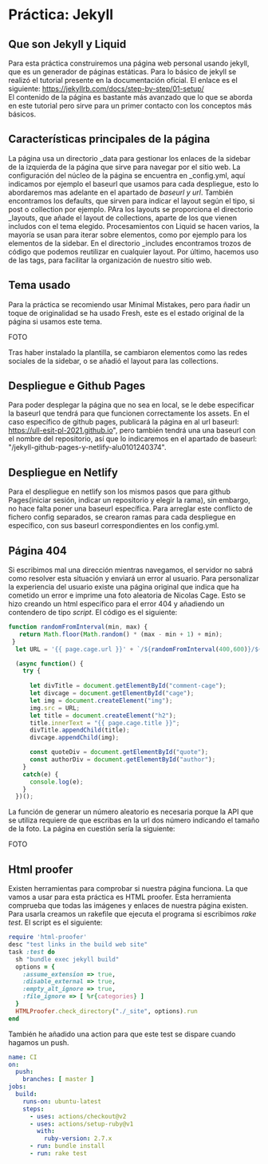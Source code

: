 # Práctica: Jekyll

## Que son Jekyll y Liquid

Para esta práctica construiremos una página web personal usando jekyll, que es un generador de páginas estáticas. Para lo básico de jekyll se realizó el tutorial presente en la documentación oficial. El enlace es el siguiente: https://jekyllrb.com/docs/step-by-step/01-setup/  
El contenido de la página es bastante más avanzado que lo que se aborda en este tutorial pero sirve para un primer contacto con los conceptos más básicos.

## Características principales de la página

La página usa un directorio \_data para gestionar los enlaces de la sidebar de la izquierda de la página que sirve para navegar por el sitio web. La configuración del núcleo de la página se encuentra en \_config.yml, aquí indicamos por ejemplo el baseurl que usamos para cada despliegue, esto lo abordaremos mas adelante en el apartado de _baseurl y url_. También encontramos los defaults, que sirven para indicar el layout según el tipo, si post o collection por ejemplo. PAra los layouts se proporciona el directorio _layouts, que añade el layout de collections, aparte de los que vienen includos con el tema elegido. Procesamientos con Liquid se hacen varios, la mayoría se usan para iterar sobre elementos, como por ejemplo para los elementos de la sidebar. En el directorio _includes encontramos trozos de código que podemos reutilizar en cualquier layout. Por último, hacemos uso de las tags, para facilitar la organización de nuestro sitio web.

## Tema usado

Para la práctica se recomiendo usar Minimal Mistakes, pero para ñadir un toque de originalidad se ha usado Fresh, este es el estado original de la página si usamos este tema.

FOTO

Tras haber instalado la plantilla, se cambiaron elementos como las redes sociales de la sidebar, o se añadió el layout para las collections.

## Despliegue e Github Pages

Para poder desplegar la página que no sea en local, se le debe especificar la baseurl que tendrá para que funcionen correctamente los assets. En el caso específico de github pages, publicará la página en al url baseurl: https://ull-esit-pl-2021.github.io", pero también tendrá una una baseurl con el nombre del repositorio, así que lo indicaremos en el apartado de baseurl: "/jekyll-github-pages-y-netlify-alu0101240374".

## Despliegue en Netlify

Para el despliegue en netlify son los mismos pasos que para github Pages(iniciar sesión, indicar un repositorio y elegir la rama), sin embargo, no hace falta poner una baseurl específica. Para arreglar este conflicto de fichero config separados, se crearon ramas para cada despliegue en específico, con sus baseurl correspondientes en los config.yml.

## Página 404

Si escribimos mal una dirección mientras navegamos, el servidor no sabrá como resolver esta situación y enviará un error al usuario. Para personalizar la experiencia del usuario existe una página original que indica que ha cometido un error e imprime una foto aleatoria de Nicolas Cage. Esto se hizo creando un html específico para el error 404 y añadiendo un contendero de tipo _script_. El código es el siguiente: 

```js
function randomFromInterval(min, max) {
   return Math.floor(Math.random() * (max - min + 1) + min);
 }
  let URL = '{{ page.cage.url }}' + `/${randomFromInterval(400,600)}/${randomFromInterval(400,600)}`;

  (async function() {
    try {
      
      let divTitle = document.getElementById("comment-cage");
      let divcage = document.getElementById("cage"); 
      let img = document.createElement("img");
      img.src = URL;
      let title = document.createElement("h2");
      title.innerText = "{{ page.cage.title }}";  
      divTitle.appendChild(title);
      divcage.appendChild(img);   

      const quoteDiv = document.getElementById("quote");
      const authorDiv = document.getElementById("author");
    }
    catch(e) { 
      console.log(e);
    }
  })();
```
La función de generar un número aleatorio es necesaria porque la API que se utiliza requiere de que escribas en la url dos número indicando el tamaño de la foto.
La página en cuestión sería la siguiente:  

FOTO

## Html proofer

Existen herramientas para comprobar si nuestra página funciona. La que vamos a usar para esta práctica es HTML proofer. Esta herramienta comprueba que todas las imágenes y enlaces de nuestra página existen. Para usarla creamos un rakefile que ejecuta el programa si escribimos _rake test_. El script es el siguiente:

```rake
require 'html-proofer'
desc "test links in the build web site"
task :test do
  sh "bundle exec jekyll build"
  options = { 
    :assume_extension => true, 
    :disable_external => true, 
    :empty_alt_ignore => true,
    :file_ignore => [ %r{categories} ]
  }
  HTMLProofer.check_directory("./_site", options).run
end

```
También he añadido una action para que este test se dispare cuando hagamos un push.

```yml
name: CI
on:
  push:
    branches: [ master ]
jobs:
  build:
    runs-on: ubuntu-latest
    steps:
      - uses: actions/checkout@v2
      - uses: actions/setup-ruby@v1
        with:
          ruby-version: 2.7.x
      - run: bundle install
      - run: rake test
```
